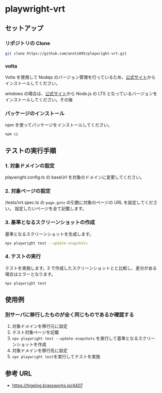 # playwright-vrt

## セットアップ

### リポジトリの Clone

```sh
git clone https://github.com/annts095/playwright-vrt.git
```

### volta

Volta を使用して Nodejs のバージョン管理を行っているため、[公式サイト](https://volta.sh)からインストールしてください。

windows の場合は、[公式サイト](https://nodejs.org/en/download/package-manager)から Node.js の LTS となっているバージョンをインストールしてください。その後

### パッケージのインストール

npm を使ってパッケージをインストールしてください。

```sh
npm ci
```

## テストの実行手順

### 1. 対象ドメインの設定

playwright.config.ts の baseUrl を対象のドメインに変更してください。

### 2. 対象ページの設定

/tests/vrt.spec.ts の `page.goto` の引数に対象のページの URL を設定してください。
設定したいページを全て記載します。

### 3. 基準となるスクリーンショットの作成

基準となるスクリーンショットを生成します。

```bash
npx playwright test --update-snapshots
```

### 4. テストの実行

テストを実施します。3 で作成したスクリーンショットとと比較し、差分がある場合はエラーとなります。

```bash
npx playwright test
```

## 使用例

### 別サーバに移行したものが全く同じものであるか確認する

1. 対象ドメインを移行元に設定
2. テスト対象ページを記載
3. `npx playwright test --update-snapshots` を実行して基準となるスクリーンショットを作成
4. 対象ドメインを移行先に設定
5. `npx playwright test`を実行してテストを実施

## 参考 URL

- https://higelog.brassworks.jp/4407
